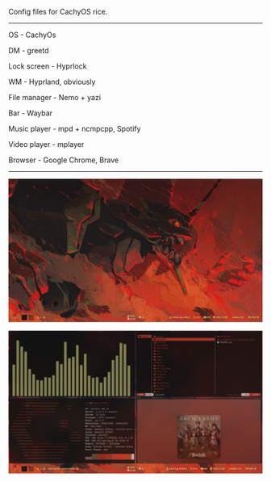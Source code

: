 Config files for CachyOS rice.

--------------------------------------

OS - CachyOs

DM - greetd

Lock screen - Hyprlock

WM - Hyprland, obviously

File manager - Nemo + yazi

Bar - Waybar

Music player - mpd + ncmpcpp, Spotify

Video player - mplayer

Browser - Google Chrome, Brave

--------------------------------------------

![alt text](https://github.com/Drakhtym/CachyOS/blob/main/preview/1745315429_grim.png?raw=true)


![alt text](https://github.com/Drakhtym/CachyOS/blob/main//preview/1745315763_grim.png?raw=true)
